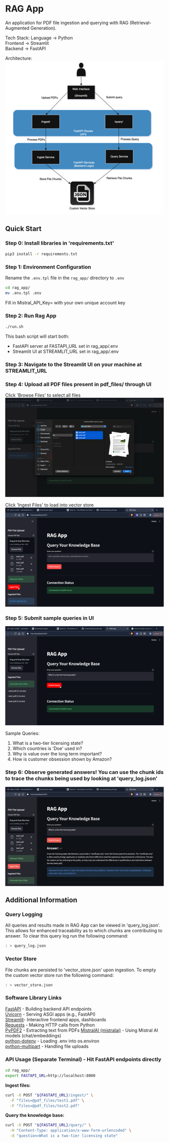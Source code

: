 # RAG App

An application for PDF file ingestion and querying with RAG (Retrieval-Augmented Generation).

Tech Stack:
Language -> Python  
Frontend -> Streamlit  
Backend -> FastAPI

Architecture:
![RAG App Architecture](assets/arch.png)

## Quick Start


### Step 0: Install libraries in 'requirements.txt'

```bash
pip3 install -r requirements.txt
```

### Step 1: Environment Configuration

Rename the `.env.tpl` file in the `rag_app/` directory to `.env`
```bash
cd rag_app/
mv .env.tpl .env
```
Fill in Mistral_API_Key= with your own unique account key

### Step 2: Run Rag App
```bash
./run.sh
```

This bash script will start both:
- FastAPI server at FASTAPI_URL set in rag_app/.env
- Streamlit UI at STREAMLIT_URL set in rag_app/.env

### Step 3: Navigate to the Streamlit UI on your machine at STREAMLIT_URL

### Step 4: Upload all PDF files present in pdf_files/ through UI

Click 'Browse Files' to select all files
![PDF Upload](assets/pdf_upload.png)

Click 'Ingest Files' to load into vector store
![File Ingestion](assets/ingest_files.png)

### Step 5: Submit sample queries in UI
![Query Submission](assets/query_submit.png)

Sample Queries:
1. What is a two-tier licensing state?
2. Which countries is 'Doe' used in?
3. Why is value over the long term important?
4. How is customer obsession shown by Amazon?

### Step 6: Observe generated answers! You can use the chunk ids to trace the chunks being used by looking at 'query_log.json'

![Generated Answer](assets/generated_answer.png)


## Additional Information


### Query Logging

All queries and results made in RAG App can be viewed in 'query_log.json'. This allows for
enhanced traceability as to which chunks are contributing to answer. To clear this query log
run the following command:

```bash
: > query_log.json
```

### Vector Store

File chunks are persisted to 'vector_store.json' upon ingestion. To empty the custom vector
store run the following command:

```bash
: > vector_store.json
```

### Software Library Links
[FastAPI](https://fastapi.tiangolo.com/) - Building backend API endpoints  
[Uvicorn](https://www.uvicorn.org/) - Serving ASGI apps (e.g., FastAPI)  
[Streamlit](https://streamlit.io/)- Interactive frontend apps, dashboards  
[Requests](https://requests.readthedocs.io/en/latest/) - Making HTTP calls from Python  
[PyPDF2](https://pypi.org/project/PyPDF2/) - Extracting text from PDFs
[MistralAI (mistralai)](https://github.com/mistralai/client-python) - Using Mistral AI models (chat/embeddings)  
[python-dotenv](https://pypi.org/project/python-dotenv/) - Loading .env into os.environ  
[python-multipart](https://pypi.org/project/python-multipart/) - Handling file uploads  


### API Usage (Separate Terminal) - Hit FastAPI endpoints directly

```bash
cd rag_app/
export FASTAPI_URL=http://localhost:8000
```

**Ingest files:**
```bash
curl -X POST "${FASTAPI_URL}/ingest/" \
  -F "files=@pdf_files/test1.pdf" \
  -F "files=@pdf_files/test2.pdf"
```

**Query the knowledge base:**
```bash
curl -X POST "${FASTAPI_URL}/query/" \
  -H "Content-Type: application/x-www-form-urlencoded" \
  -d "question=What is a two-tier licensing state"
```